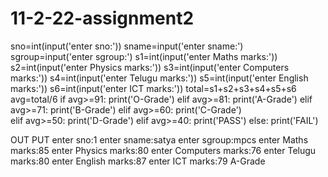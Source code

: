 # 11-2-22-assignment2
sno=int(input('enter sno:'))
sname=input('enter sname:')
sgroup=input('enter sgroup:')
s1=int(input('enter Maths marks:'))
s2=int(input('enter Physics marks:'))
s3=int(input('enter Computers marks:'))
s4=int(input('enter Telugu marks:'))
s5=int(input('enter English marks:'))
s6=int(input('enter ICT marks:'))
total=s1+s2+s3+s4+s5+s6
avg=total/6
if avg>=91:
    print('O-Grade')
elif avg>=81:
    print('A-Grade')
elif avg>=71:
    print('B-Grade')
elif avg>=60:
    print('C-Grade')    
elif avg>=50:
    print('D-Grade')
elif avg>=40:
    print('PASS')
else:
    print('FAIL')


OUT PUT
enter sno:1
enter sname:satya
enter sgroup:mpcs
enter Maths marks:85
enter Physics marks:80
enter Computers marks:76
enter Telugu marks:80
enter English marks:87
enter ICT marks:79
A-Grade
